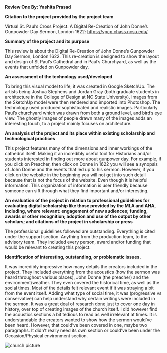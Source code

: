 **Review One
By: Yashita Prasad**

**Citation to the project provided by the project team**

Virtual St. Paul’s Cross Project: A Digital Re-Creation of John Donne’s Gunpowder Day Sermon, London 1622: https://vpcp.chass.ncsu.edu/

**Summary of the project and its purpose**

This review is about the Digital Re-Creation of John Donne’s Gunpowder Day Sermon, London 1622. This re-creation is designed to show the layout and design of St Paul’s Cathedral and in Paul’s Churchyard, as well as the events that unfolded on Gunpowder day.  

**An assessment of the technology used/developed**

To bring this visual model to life, it was created in Google SketchUp. The artists being Joshua Stephens and Jordan Gray (both graduate students in architecture in the College of Design at NC State University). Images from the SketchUp model were then rendered and imported into Photoshop. The technology used produced sophisticated and realistic images. Particularly Paul’s churchyard which was drawn from both a ground level, and bird’s eye view. The ghostly images of people drawn many of the images adds an interesting touch, to a project mainly focuses on architecture. 

**An analysis of the project and its place within existing scholarship and technological practices**

This project features many of the dimensions and inner workings of the cathedral itself. Making it an incredibly useful tool for Historians and/or students interested in finding out more about gunpower day. For example, if you click on Preacher, then click on Donne in 1622 you will see a synopsis of John Donne and the events that led up to his sermon. However, if you click on the website in the beginning you will not get into such detail because that is not the focus of the website. Even though it is helpful information. This organization of information is user friendly because someone can sift through what they find important and/or interesting. 

**An evaluation of the project in relation to professional guidelines for evaluating digital scholarship like those provided by the MLA and AHA, including, where relevant: engagement of new audiences; funding, awards or other recognition; adoption and use of the output by other scholars; and citations of the project in scholarship or press**

The professional guidelines followed are outstanding. Everything is cited under the support section. Anything from the production team, to the advisory team. They included every person, award and/or funding that would be relevant to creating this project. 

**Identification of interesting, outstanding, or problematic issues.**

It was incredibly impressive how many details the creators included in the project. They included everything from the acoustics (how the sermon was heard throughout various places), John Donne (the preacher) and the environment/weather. They even covered the historical time, as well as the social times. Most of the details felt relevant event if it was straying a bit from the event itself. Adding what type of social time, it was (progressive vs conservative) can help understand why certain writings were included in the sermon. It was a great deal of research done just to cover one day in history, over top of creating images of the church itself. 
I did however find the acoustics sections a bit tedious to read as well irrelevant at times. It is understandable the creators wanted to show how the sermon would’ve been heard. However, that could’ve been covered in one, maybe two paragraphs. It didn’t really need its own section or could’ve been under the Occasion/Physical environment section. 

![church picture](https://yashitaprasad/github.io/yashitaprasad/images/reviewone.jpg)


